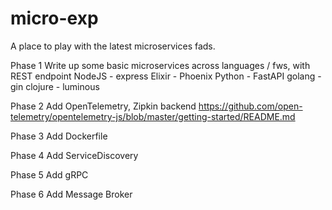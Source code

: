 # micro-exp

A place to play with the latest microservices fads.

Phase 1
    Write up some basic microservices across languages / fws, with REST endpoint
    NodeJS  - express
    Elixir  - Phoenix
    Python  - FastAPI
    golang  - gin
    clojure - luminous

Phase 2
    Add OpenTelemetry, Zipkin backend
    https://github.com/open-telemetry/opentelemetry-js/blob/master/getting-started/README.md

Phase 3
    Add Dockerfile

Phase 4
    Add ServiceDiscovery

Phase 5
    Add gRPC

Phase 6
    Add Message Broker        